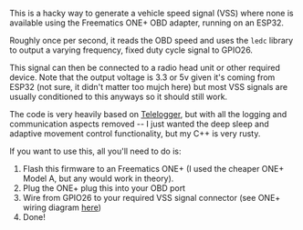 This is a hacky way to generate a vehicle speed signal (VSS) where none is available using the Freematics ONE+ OBD adapter, running on an ESP32. 

Roughly once per second, it reads the OBD speed and uses the `ledc` library to output a varying frequency, fixed duty cycle signal to GPIO26. 

This signal can then be connected to a radio head unit or other required device. Note that the output voltage is 3.3 or 5v given it's coming from ESP32 (not sure, it didn't matter too mujch here) but most VSS signals are usually conditioned to this anyways so it should still work.

The code is very heavily based on [Telelogger](https://github.com/stanleyhuangyc/Freematics/tree/master/firmware_v5/telelogger), but with all the logging and communication aspects removed -- I just wanted the deep sleep and adaptive movement control functionality, but my C++ is very rusty.

If you want to use this, all you'll need to do is:
1. Flash this firmware to an Freematics ONE+ (I used the cheaper ONE+ Model A, but any would work in theory).
2. Plug the ONE+ plug this into your OBD port
3. Wire from GPIO26 to your required VSS signal connector (see ONE+ wiring diagram [here](https://freematics.com/pages/products/freematics-one-plus/guide/#:~:text=from%20car%20battery.-,GPIO%20Socket,-Freematics%20ONE%2B%20has))
4. Done!